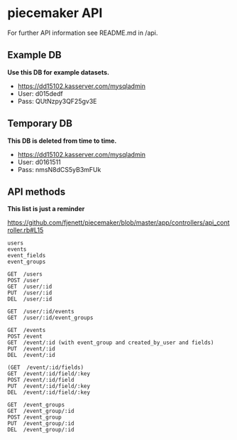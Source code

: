 piecemaker API
==============

For further API information see README.md in /api.


Example DB
----------
__Use this DB for example datasets.__
* https://dd15102.kasserver.com/mysqladmin
* User: d015dedf
* Pass: QUtNzpy3QF25gv3E

Temporary DB
------------
__This DB is deleted from time to time.__
* https://dd15102.kasserver.com/mysqladmin
* User: d0161511
* Pass: nmsN8dCS5yB3mFUk

API methods
-----------

__This list is just a reminder__

https://github.com/fjenett/piecemaker/blob/master/app/controllers/api_controller.rb#L15


```
users
events
event_fields
event_groups

GET  /users
POST /user
GET  /user/:id
PUT  /user/:id
DEL  /user/:id

GET  /user/:id/events
GET  /user/:id/event_groups

GET  /events
POST /event
GET  /event/:id (with event_group and created_by_user and fields)
PUT  /event/:id
DEL  /event/:id

(GET  /event/:id/fields)
GET  /event/:id/field/:key
POST /event/:id/field
PUT  /event/:id/field/:key
DEL  /event/:id/field/:key

GET  /event_groups
GET  /event_group/:id
POST /event_group
PUT  /event_group/:id
DEL  /event_group/:id
```